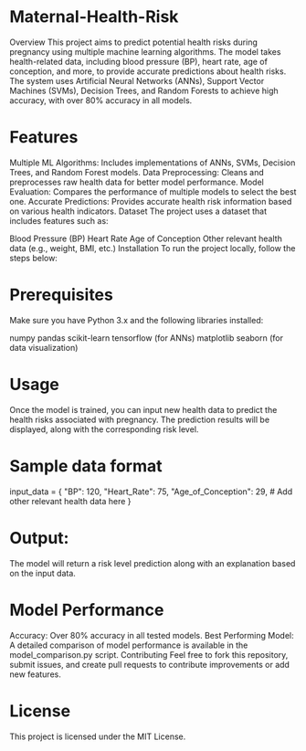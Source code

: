# Maternal-Health-Risk

Overview
This project aims to predict potential health risks during pregnancy using multiple machine learning algorithms. The model takes health-related data, including blood pressure (BP), heart rate, age of conception, and more, to provide accurate predictions about health risks. The system uses Artificial Neural Networks (ANNs), Support Vector Machines (SVMs), Decision Trees, and Random Forests to achieve high accuracy, with over 80% accuracy in all models.

# Features
Multiple ML Algorithms: Includes implementations of ANNs, SVMs, Decision Trees, and Random Forest models.
Data Preprocessing: Cleans and preprocesses raw health data for better model performance.
Model Evaluation: Compares the performance of multiple models to select the best one.
Accurate Predictions: Provides accurate health risk information based on various health indicators.
Dataset
The project uses a dataset that includes features such as:

Blood Pressure (BP)
Heart Rate
Age of Conception
Other relevant health data (e.g., weight, BMI, etc.)
Installation
To run the project locally, follow the steps below:

# Prerequisites
Make sure you have Python 3.x and the following libraries installed:

numpy
pandas
scikit-learn
tensorflow (for ANNs)
matplotlib
seaborn (for data visualization)

# Usage
Once the model is trained, you can input new health data to predict the health risks associated with pregnancy. The prediction results will be displayed, along with the corresponding risk level.


# Sample data format
input_data = {
    "BP": 120,
    "Heart_Rate": 75,
    "Age_of_Conception": 29,
    # Add other relevant health data here
}


# Output:
The model will return a risk level prediction along with an explanation based on the input data.

# Model Performance
Accuracy: Over 80% accuracy in all tested models.
Best Performing Model: A detailed comparison of model performance is available in the model_comparison.py script.
Contributing
Feel free to fork this repository, submit issues, and create pull requests to contribute improvements or add new features.

# License
This project is licensed under the MIT License.
